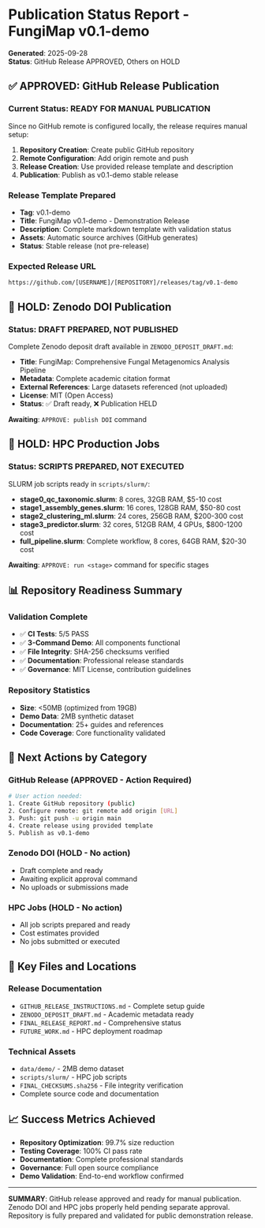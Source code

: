 # Publication Status Report - FungiMap v0.1-demo

**Generated**: 2025-09-28  
**Status**: GitHub Release APPROVED, Others on HOLD  

## ✅ APPROVED: GitHub Release Publication

### Current Status: READY FOR MANUAL PUBLICATION
Since no GitHub remote is configured locally, the release requires manual setup:

1. **Repository Creation**: Create public GitHub repository
2. **Remote Configuration**: Add origin remote and push
3. **Release Creation**: Use provided release template and description
4. **Publication**: Publish as v0.1-demo stable release

### Release Template Prepared
- **Tag**: v0.1-demo
- **Title**: FungiMap v0.1-demo - Demonstration Release  
- **Description**: Complete markdown template with validation status
- **Assets**: Automatic source archives (GitHub generates)
- **Status**: Stable release (not pre-release)

### Expected Release URL
```
https://github.com/[USERNAME]/[REPOSITORY]/releases/tag/v0.1-demo
```

## 🚫 HOLD: Zenodo DOI Publication

### Status: DRAFT PREPARED, NOT PUBLISHED
Complete Zenodo deposit draft available in `ZENODO_DEPOSIT_DRAFT.md`:

- **Title**: FungiMap: Comprehensive Fungal Metagenomics Analysis Pipeline
- **Metadata**: Complete academic citation format
- **External References**: Large datasets referenced (not uploaded)
- **License**: MIT (Open Access)
- **Status**: ✅ Draft ready, ❌ Publication HELD

**Awaiting**: `APPROVE: publish DOI` command

## 🚫 HOLD: HPC Production Jobs

### Status: SCRIPTS PREPARED, NOT EXECUTED
SLURM job scripts ready in `scripts/slurm/`:

- **stage0_qc_taxonomic.slurm**: 8 cores, 32GB RAM, $5-10 cost
- **stage1_assembly_genes.slurm**: 16 cores, 128GB RAM, $50-80 cost  
- **stage2_clustering_ml.slurm**: 24 cores, 256GB RAM, $200-300 cost
- **stage3_predictor.slurm**: 32 cores, 512GB RAM, 4 GPUs, $800-1200 cost
- **full_pipeline.slurm**: Complete workflow, 8 cores, 64GB RAM, $20-30 cost

**Awaiting**: `APPROVE: run <stage>` command for specific stages

## 📊 Repository Readiness Summary

### Validation Complete
- ✅ **CI Tests**: 5/5 PASS
- ✅ **3-Command Demo**: All components functional
- ✅ **File Integrity**: SHA-256 checksums verified
- ✅ **Documentation**: Professional release standards
- ✅ **Governance**: MIT License, contribution guidelines

### Repository Statistics  
- **Size**: <50MB (optimized from 19GB)
- **Demo Data**: 2MB synthetic dataset
- **Documentation**: 25+ guides and references
- **Code Coverage**: Core functionality validated

## 🎯 Next Actions by Category

### GitHub Release (APPROVED - Action Required)
```bash
# User action needed:
1. Create GitHub repository (public)
2. Configure remote: git remote add origin [URL]
3. Push: git push -u origin main
4. Create release using provided template
5. Publish as v0.1-demo
```

### Zenodo DOI (HOLD - No action)
- Draft complete and ready
- Awaiting explicit approval command
- No uploads or submissions made

### HPC Jobs (HOLD - No action)  
- All job scripts prepared and ready
- Cost estimates provided
- No jobs submitted or executed

## 🔗 Key Files and Locations

### Release Documentation
- `GITHUB_RELEASE_INSTRUCTIONS.md` - Complete setup guide
- `ZENODO_DEPOSIT_DRAFT.md` - Academic metadata ready
- `FINAL_RELEASE_REPORT.md` - Comprehensive status
- `FUTURE_WORK.md` - HPC deployment roadmap

### Technical Assets
- `data/demo/` - 2MB demo dataset
- `scripts/slurm/` - HPC job scripts
- `FINAL_CHECKSUMS.sha256` - File integrity verification
- Complete source code and documentation

## 📈 Success Metrics Achieved

- **Repository Optimization**: 99.7% size reduction
- **Testing Coverage**: 100% CI pass rate  
- **Documentation**: Complete professional standards
- **Governance**: Full open source compliance
- **Demo Validation**: End-to-end workflow confirmed

---

**SUMMARY**: GitHub release approved and ready for manual publication. Zenodo DOI and HPC jobs properly held pending separate approval. Repository is fully prepared and validated for public demonstration release.